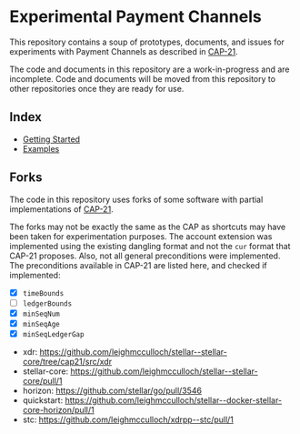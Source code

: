 # Experimental Payment Channels

This repository contains a soup of prototypes, documents, and issues for experiments with Payment Channels as described in [CAP-21].

The code and documents in this repository are a work-in-progress and are incomplete. Code and documents will be moved from this repository to other repositories once they are ready for use.

## Index

- [Getting Started](Getting%20Started.md)
- [Examples](examples/)

## Forks

The code in this repository uses forks of some software with partial implementations of [CAP-21].

The forks may not be exactly the same as the CAP as shortcuts may have been taken for experimentation purposes. The account extension was implemented using the existing dangling format and not the `cur` format that CAP-21 proposes. Also, not all general preconditions were implemented. The preconditions available in CAP-21 are listed here, and checked if implemented:

- [x] `timeBounds`
- [ ] `ledgerBounds`
- [x] `minSeqNum`
- [x] `minSeqAge`
- [x] `minSeqLedgerGap`

- xdr: https://github.com/leighmcculloch/stellar--stellar-core/tree/cap21/src/xdr
- stellar-core: https://github.com/leighmcculloch/stellar--stellar-core/pull/1
- horizon: https://github.com/stellar/go/pull/3546
- quickstart: https://github.com/leighmcculloch/stellar--docker-stellar-core-horizon/pull/1
- stc: https://github.com/leighmcculloch/xdrpp--stc/pull/1

[CAP-21]: https://stellar.org/protocol/cap-21
